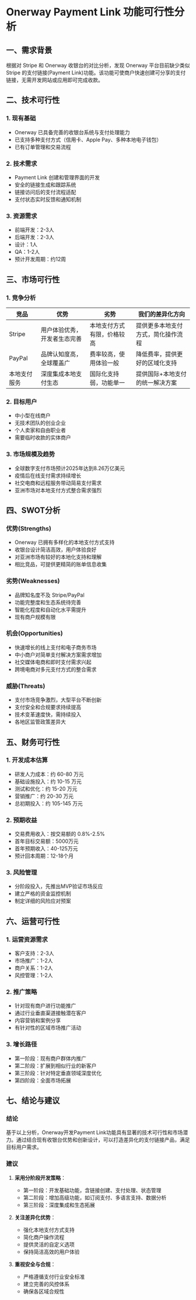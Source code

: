 # Onerway Payment Link 功能可行性分析

## 一、需求背景

根据对 Stripe 和 Onerway 收银台的对比分析，发现 Onerway 平台目前缺少类似 Stripe 的支付链接(Payment Link)功能。该功能可使商户快速创建可分享的支付链接，无需开发网站或应用即可完成收款。

## 二、技术可行性

### 1. 现有基础
- Onerway 已具备完善的收银台系统与支付处理能力
- 已支持多种支付方式（信用卡、Apple Pay、多种本地电子钱包）
- 已有订单管理和交易流程

### 2. 技术需求
- Payment Link 创建和管理界面的开发
- 安全的链接生成和跟踪系统
- 链接访问后的支付流程适配
- 支付状态实时反馈和通知机制

### 3. 资源需求
- 前端开发：2-3人
- 后端开发：2-3人
- 设计：1人
- QA：1-2人
- 预计开发周期：约12周

## 三、市场可行性

### 1. 竞争分析

| 竞品 | 优势 | 劣势 | 我们的差异化方向 |
|------|------|------|-----------------|
| Stripe | 用户体验优秀，开发者生态完善 | 本地支付方式有限，价格较高 | 提供更多本地支付方式，简化操作流程 |
| PayPal | 品牌认知度高，全球覆盖广 | 费率较高，使用体验一般 | 降低费率，提供更好的区域化支持 |
| 本地支付服务 | 深度集成本地支付生态 | 国际化支持弱，功能单一 | 提供国际+本地支付的统一解决方案 |

### 2. 目标用户
- 中小型在线商户
- 无技术团队的创业企业
- 个人卖家和自由职业者
- 需要临时收款的实体商户

### 3. 市场规模及趋势
- 全球数字支付市场预计2025年达到8.26万亿美元
- 疫情后在线支付需求持续增长
- 社交电商和远程服务带动简易支付需求
- 亚洲市场对本地支付方式整合需求强烈

## 四、SWOT分析

### 优势(Strengths)
- Onerway 已拥有多样化的本地支付方式支持
- 收银台设计简洁高效，用户体验良好
- 对亚洲市场有较好的本地化支持和理解
- 相比竞品，可提供更精简的账单信息收集

### 劣势(Weaknesses)
- 品牌知名度不及 Stripe/PayPal
- 功能完整度和生态系统待完善
- 智能化程度和自动化水平需提升
- 现有商户规模有限

### 机会(Opportunities)
- 快速增长的线上支付和电子商务市场
- 中小商户对简单支付解决方案需求增加
- 社交媒体电商和即时支付需求兴起
- 跨境电商对多元支付方式的整合需求

### 威胁(Threats)
- 支付市场竞争激烈，大型平台不断创新
- 支付安全和合规要求持续提高
- 技术变革速度快，需持续投入
- 各地区监管政策差异大

## 五、财务可行性

### 1. 开发成本估算
- 研发人力成本：约 60-80 万元
- 基础设施投入：约 10-15 万元
- 测试和优化：约 15-20 万元
- 营销推广：约 20-30 万元
- 总初期投入：约 105-145 万元

### 2. 预期收益
- 交易费用收入：按交易额的 0.8%-2.5%
- 首年目标交易额：5000万元
- 首年预期收入：40-125万元
- 预计回本周期：12-18个月

### 3. 风险管理
- 分阶段投入，先推出MVP验证市场反应
- 建立严格的资金监控机制
- 制定详细的风险应对预案

## 六、运营可行性

### 1. 运营资源需求
- 客户支持：2-3人
- 市场推广：1-2人
- 商户关系：1-2人
- 风控管理：1-2人

### 2. 推广策略
- 针对现有商户进行功能推广
- 通过行业垂直渠道接触潜在客户
- 内容营销和案例分享
- 有针对性的区域市场推广活动

### 3. 增长路径
- 第一阶段：现有商户群体内推广
- 第二阶段：扩展到相似行业的新客户
- 第三阶段：针对特定垂直领域深度优化
- 第四阶段：全面市场拓展

## 七、结论与建议

### 结论
基于以上分析，Onerway开发Payment Link功能具有显著的技术可行性和市场潜力。通过结合现有收银台优势和创新设计，可以打造差异化的支付链接产品，满足目标用户需求。

### 建议
1. **采用分阶段开发策略**：
   - 第一阶段：开发基础功能，含链接创建、支付处理、状态管理
   - 第二阶段：增加高级功能，如订阅支付、多语言支持、数据分析
   - 第三阶段：深度集成和生态拓展

2. **关注差异化优势**：
   - 强化本地支付方式支持
   - 简化商户操作流程
   - 提供灵活的自定义选项
   - 保持简洁高效的用户体验

3. **重视安全与合规**：
   - 严格遵循支付行业安全标准
   - 建立完善的风控体系
   - 确保各区域合规性
